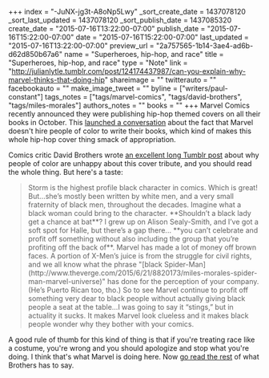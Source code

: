+++
index = "-JuNX-jg3t-A8oNp5Lwy"
_sort_create_date = 1437078120
_sort_last_updated = 1437078120
_sort_publish_date = 1437085320
create_date = "2015-07-16T13:22:00-07:00"
publish_date = "2015-07-16T15:22:00-07:00"
date = "2015-07-16T15:22:00-07:00"
last_updated = "2015-07-16T13:22:00-07:00"
preview_url = "2a757565-1b14-3ae4-ad6b-d62d850b67a6"
name = "Superheroes, hip-hop, and race"
title = "Superheroes, hip-hop, and race"
type = "Note"
link = "http://julianlytle.tumblr.com/post/124174437987/can-you-explain-why-marvel-thinks-that-doing-hip"
shareimage = ""
twitterauto = ""
facebookauto = ""
make_image_tweet = ""
byline = ["writers/paul-constant"]
tags_notes = ["tags/marvel-comics", "tags/david-brothers", "tags/miles-morales"]
authors_notes = ""
books = ""
+++
Marvel Comics recently announced they were publishing hip-hop themed covers on all their books in October. This [launched a conversation](http://womenwriteaboutcomics.com/2015/07/15/marvel-announces-hip-hop-variants-for-october-still-does-not-care-about-black-people/) about the fact that Marvel doesn't hire people of color to write their books, which kind of makes this whole hip-hop cover thing smack of appropriation.

Comics critic David Brothers wrote [an excellent long Tumblr post](http://julianlytle.tumblr.com/post/124174437987/can-you-explain-why-marvel-thinks-that-doing-hip) about why people of color are unhappy about this cover tribute, and you should read the whole thing. But here's a taste:

<blockquote>Storm is the highest profile black character in comics. Which is great! But…she’s mostly been written by white men, and a very small fraternity of black men, throughout the decades. Imagine what a black woman could bring to the character. **Shouldn’t a black lady get a chance at bat**? I grew up on Alison Sealy-Smith, and I’ve got a soft spot for Halle, but there’s a gap there... **you can’t celebrate and profit off something without also including the group that you’re profiting off the back of**. Marvel has made a lot of money off brown faces. A portion of X-Men’s juice is from the struggle for civil rights, and we all know what the phrase "[black Spider-Man](http://www.theverge.com/2015/6/21/8820173/miles-morales-spider-man-marvel-universe)" has done for the perception of your company. (He’s Puerto Rican too, tho.) So to see Marvel continue to profit off something very dear to black people without actually giving black people a seat at the table…I was going to say it “stings,” but in actuality it sucks. It makes Marvel look clueless and it makes black people wonder why they bother with your comics.</blockquote>

A good rule of thumb for this kind of thing is that if you're treating race like a costume, you're wrong and you should apologize and stop what you're doing. I think that's what Marvel is doing here. Now [go read the rest](http://julianlytle.tumblr.com/post/124174437987/can-you-explain-why-marvel-thinks-that-doing-hip) of what Brothers has to say.